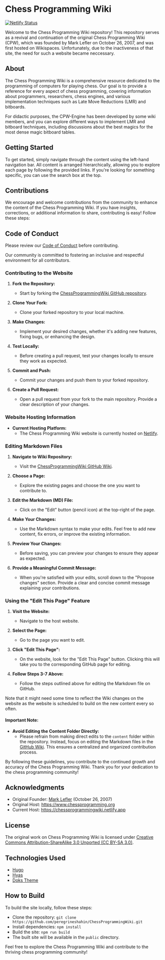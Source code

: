 
# Chess Programming Wiki
[![Netlify Status](https://api.netlify.com/api/v1/badges/b18fd7e1-481c-40a1-a662-5f36558e4179/deploy-status)](https://app.netlify.com/sites/chessprogrammingwiki/deploys?=branch=main)

Welcome to the Chess Programming Wiki repository! This repository serves as a revival and continuation of the original Chess Programming Wiki (CPW), which was founded by Mark Lefler on October 26, 2007, and was first hosted on Wikispaces. Unfortunately, due to the inactiveness of that site, the need for such a website became neccessary.
## About
The Chess Programming Wiki is a comprehensive resource dedicated to the programming of computers for playing chess. Our goal is to provide a reference for every aspect of chess programming, covering information about programmers, researchers, chess engines, and various implementation techniques such as Late Move Reductions (LMR) and bitboards.

For didactic purposes, the CPW-Engine has been developed by some wiki members, and you can explore different ways to implement LMR and bitboard techniques, including discussions about the best magics for the most dense magic bitboard tables.

## Getting Started
To get started, simply navigate through the content using the left-hand navigation bar. All content is arranged hierarchically, allowing you to explore each page by following the provided links. If you're looking for something specific, you can use the search box at the top.

## Contributions

We encourage and welcome contributions from the community to enhance the content of the Chess Programming Wiki. If you have insights, corrections, or additional information to share, contributing is easy! Follow these steps:

## Code of Conduct

Please review our [Code of Conduct](https://github.com/peregrineshahin/ChessProgrammingWiki/blob/main/CODE_OF_CONDUCT.md) before contributing.

Our community is committed to fostering an inclusive and respectful environment for all contributors.

### Contributing to the Website

1. **Fork the Repository:**
   - Start by forking the [ChessProgrammingWiki GitHub repository](https://github.com/peregrineshahin/ChessProgrammingWiki).

2. **Clone Your Fork:**
   - Clone your forked repository to your local machine.

3. **Make Changes:**
   - Implement your desired changes, whether it's adding new features, fixing bugs, or enhancing the design.

4. **Test Locally:**
   - Before creating a pull request, test your changes locally to ensure they work as expected.

5. **Commit and Push:**
   - Commit your changes and push them to your forked repository.

6. **Create a Pull Request:**
   - Open a pull request from your fork to the main repository. Provide a clear description of your changes.

### Website Hosting Information

- **Current Hosting Platform:**
  - The Chess Programming Wiki website is currently hosted on [Netlify](https://www.netlify.com/).

### Editing Markdown Files

1. **Navigate to Wiki Repository:**
   - Visit the [ChessProgrammingWiki GitHub Wiki](https://github.com/peregrineshahin/ChessProgrammingWiki/wiki).

2. **Choose a Page:**
   - Explore the existing pages and choose the one you want to contribute to.

3. **Edit the Markdown (MD) File:**
   - Click on the "Edit" button (pencil icon) at the top-right of the page.

4. **Make Your Changes:**
   - Use the Markdown syntax to make your edits. Feel free to add new content, fix errors, or improve the existing information.

5. **Preview Your Changes:**
   - Before saving, you can preview your changes to ensure they appear as expected.

6. **Provide a Meaningful Commit Message:**
   - When you're satisfied with your edits, scroll down to the "Propose changes" section. Provide a clear and concise commit message explaining your contributions.

### Using the "Edit This Page" Feature

1. **Visit the Website:**
   - Navigate to the host website.

2. **Select the Page:**
   - Go to the page you want to edit.

3. **Click "Edit This Page":**
   - On the website, look for the "Edit This Page" button. Clicking this will take you to the corresponding GitHub page for editing.

4. **Follow Steps 3-7 Above:**
   - Follow the steps outlined above for editing the Markdown file on GitHub.

Note that it might need some time to reflect the Wiki changes on the website as the website is scheduled to build on the new content every so often.

#### Important Note:

- **Avoid Editing the Content Folder Directly:**
   - Please refrain from making direct edits to the `content` folder within the repository. Instead, focus on editing the Markdown files in the [GitHub Wiki](https://github.com/peregrineshahin/ChessProgrammingWiki/wiki). This ensures a centralized and organized contribution process.

By following these guidelines, you contribute to the continued growth and accuracy of the Chess Programming Wiki. Thank you for your dedication to the chess programming community!

## Acknowledgments
* Original Founder: [Mark Lefler](https://chessprogrammingwiki.netlify.app/mark_lefler/) (October 26, 2007)
* Original Host: https://www.chessprogramming.org
* Current Host: https://chessprogrammingwiki.netlify.app

## License
The original work on Chess Programming Wiki is licensed under [Creative Commons Attribution-ShareAlike 3.0 Unported (CC BY-SA 3.0)](https://creativecommons.org/licenses/by-sa/3.0/deed.en).

## Technologies Used
* [Hugo](https://gohugo.io/)
* [Hyas](https://gethyas.com/)
* [Doks Theme](https://getdoks.org/)

## How to Build
To build the site locally, follow these steps:

* Clone the repository: `git clone https://github.com/peregrineshahin/ChessProgrammingWiki.git`
* Install dependencies: `npm install`
* Build the site: `npm run build`
* The built site will be available in the `public` directory.

Feel free to explore the Chess Programming Wiki and contribute to the thriving chess programming community!
